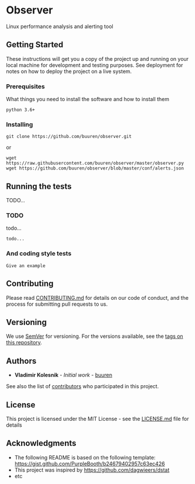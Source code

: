 # Observer

Linux performance analysis and alerting tool

## Getting Started

These instructions will get you a copy of the project up and running on your local machine for development and testing purposes. See deployment for notes on how to deploy the project on a live system.

### Prerequisites

What things you need to install the software and how to install them

```
python 3.6+
```

### Installing


```
git clone https://github.com/buuren/observer.git
```

or

```
wget https://raw.githubusercontent.com/buuren/observer/master/observer.py
wget https://github.com/buuren/observer/blob/master/conf/alerts.json
```


## Running the tests

TODO...

### TODO

todo...

```
todo...
```

### And coding style tests


```
Give an example
```


## Contributing

Please read [CONTRIBUTING.md](CONTRIBUTING.md) for details on our code of conduct, and the process for submitting pull requests to us.

## Versioning

We use [SemVer](http://semver.org/) for versioning. For the versions available, see the [tags on this repository](https://github.com/buuren/observer/tags).

## Authors

* **Vladimir Kolesnik** - *Initial work* - [buuren](https://github.com/buuren)

See also the list of [contributors](https://github.com/buuren/observer/contributors) who participated in this project.

## License

This project is licensed under the MIT License - see the [LICENSE.md](LICENSE.md) file for details

## Acknowledgments

* The following README is based on the following template: https://gist.github.com/PurpleBooth/b24679402957c63ec426
* This project was inspired by https://github.com/dagwieers/dstat
* etc
